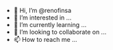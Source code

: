 - 👋 Hi, I’m @renofinsa
- 👀 I’m interested in ...
- 🌱 I’m currently learning ...
- 💞️ I’m looking to collaborate on ...
- 📫 How to reach me ...

<!---
renofinsa/renofinsa is a ✨ special ✨ repository because its `README.md` (this file) appears on your GitHub profile.
You can click the Preview link to take a look at your changes.
--->
